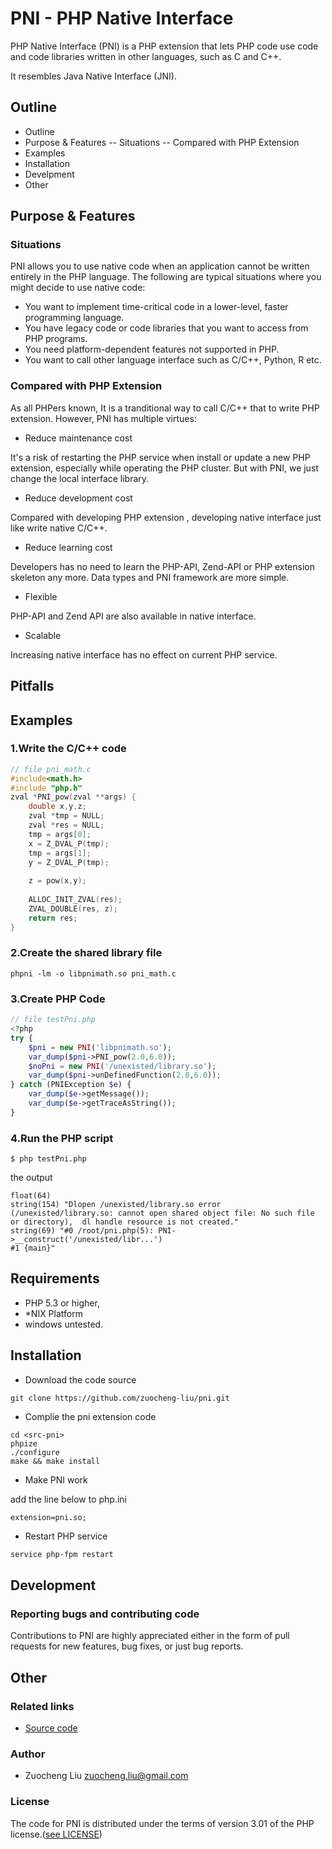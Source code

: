 PNI - PHP Native Interface
===============

PHP Native Interface (PNI) is a PHP extension that lets PHP code use code and code libraries written in other languages, such as C and C++.

It resembles Java Native Interface (JNI).

## Outline

- Outline
- Purpose & Features
-- Situations
-- Compared with PHP Extension
- Examples
- Installation
- Develpment
- Other

##  Purpose & Features

### Situations

PNI allows you to use native code when an application cannot be written entirely in the PHP language. The following are typical situations where you might decide to use native code:

- You want to implement time-critical code in a lower-level, faster programming language.
- You have legacy code or code libraries that you want to access from PHP programs.
- You need platform-dependent features not supported in PHP.
- You want to call other language interface such as C/C++, Python, R etc.

### Compared with PHP Extension

As all PHPers known, It is a tranditional way to call C/C++ that to write PHP extension. However, PNI has multiple virtues:

- Reduce maintenance cost

It's a risk of restarting the PHP service when install or update a new PHP extension, especially while operating the PHP cluster. But with PNI, we just change the local interface library.

- Reduce development cost

Compared with developing PHP extension , developing native interface just like write native C/C++.

- Reduce learning cost

Developers has no need to learn the PHP-API, Zend-API or PHP extension skeleton any more. 
Data types and PNI framework are more simple.

- Flexible

PHP-API and Zend API are also available in native interface.

- Scalable

Increasing native interface has no effect on current PHP service.

## Pitfalls

## Examples

### 1.Write the C/C++ code
```C++
// file pni_math.c
#include<math.h>
#include "php.h"
zval *PNI_pow(zval **args) {
    double x,y,z;
    zval *tmp = NULL; 
    zval *res = NULL; 
    tmp = args[0];
    x = Z_DVAL_P(tmp);
    tmp = args[1];
    y = Z_DVAL_P(tmp);
    
    z = pow(x,y);
    
    ALLOC_INIT_ZVAL(res);
    ZVAL_DOUBLE(res, z);
    return res;
}
```
### 2.Create the shared library file

```shell
phpni -lm -o libpnimath.so pni_math.c
```
### 3.Create PHP Code

```php
// file testPni.php
<?php
try {
    $pni = new PNI('libpnimath.so');
    var_dump($pni->PNI_pow(2.0,6.0));
    $noPni = new PNI('/unexisted/library.so');
    var_dump($pni->unDefinedFunction(2.0,6.0));
} catch (PNIException $e) {
    var_dump($e->getMessage());
    var_dump($e->getTraceAsString());
}

```
### 4.Run the PHP script

```shell
$ php testPni.php 
```

the output

```shell
float(64)
string(154) "Dlopen /unexisted/library.so error (/unexisted/library.so: cannot open shared object file: No such file or directory),  dl handle resource is not created."
string(69) "#0 /root/pni.php(5): PNI->__construct('/unexisted/libr...')
#1 {main}"
```

## Requirements

* PHP 5.3 or higher,
*  *NIX Platform 
* windows untested.

## Installation 

- Download the code source

```shell
git clone https://github.com/zuocheng-liu/pni.git
```
- Complie the pni extension code

```shell
cd <src-pni>
phpize
./configure
make && make install
```
- Make PNI work

add the line below to php.ini

```shell
extension=pni.so;
```
- Restart PHP service

```bash
service php-fpm restart
```
## Development

### Reporting bugs and contributing code

Contributions to PNI are highly appreciated either in the form of pull requests for new features, bug fixes, or just bug reports.

## Other

### Related links

- [Source code](https://github.com/zuocheng-liu/pni)

### Author 

- Zuocheng Liu <zuocheng.liu@gmail.com>

### License

The code for PNI is distributed under the terms of version 3.01 of the PHP license.([see LICENSE](http://php.net/license/3_01.txt))

